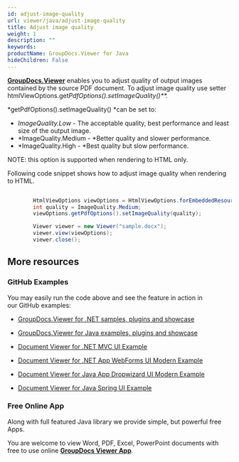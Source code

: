 ```yaml
---
id: adjust-image-quality
url: viewer/java/adjust-image-quality
title: Adjust image quality
weight: 1
description: ""
keywords: 
productName: GroupDocs.Viewer for Java
hideChildren: False
---
```

[**GroupDocs.Viewer**](https://products.groupdocs.com/viewer/java) enables you to adjust quality of output images contained by the source PDF document. To adjust image quality use setter htmlViewOptions.get*PdfOptions().setImageQuality()**.*

*getPdfOptions().setImageQuality() *can be set to:

*   *ImageQuality.Low -* The acceptable quality, best performance and least size of the output image.
*   *ImageQuality.Medium - *Better quality and slower performance.
*   *ImageQuality.High - *Best quality but slow performance.

NOTE: this option is supported when rendering to HTML only.

Following code snippet shows how to adjust image quality when rendering to HTML.

```csharp
        
        HtmlViewOptions viewOptions = HtmlViewOptions.forEmbeddedResources("page_{0}.html");
        int quality = ImageQuality.Medium;
        viewOptions.getPdfOptions().setImageQuality(quality);

        Viewer viewer = new Viewer("sample.docx");
        viewer.view(viewOptions);
        viewer.close();
```

## More resources

### GitHub Examples

You may easily run the code above and see the feature in action in our GitHub examples:

*   [GroupDocs.Viewer for .NET samples, plugins and showcase](https://github.com/groupdocs-viewer/GroupDocs.Viewer-for-.NET)
    
*   [GroupDocs.Viewer for Java examples, plugins and showcase](https://github.com/groupdocs-viewer/GroupDocs.Viewer-for-Java)
    
*   [Document Viewer for .NET MVC UI Example](https://github.com/groupdocs-viewer/GroupDocs.Viewer-for-.NET-MVC) 
    
*   [Document Viewer for .NET App WebForms UI Modern Example](https://github.com/groupdocs-viewer/GroupDocs.Viewer-for-.NET-WebForms)
    
*   [Document Viewer for Java App Dropwizard UI Modern Example](https://github.com/groupdocs-viewer/GroupDocs.Viewer-for-Java-Dropwizard)
    
*   [Document Viewer for Java Spring UI Example](https://github.com/groupdocs-viewer/GroupDocs.Viewer-for-Java-Spring)
    

### Free Online App

Along with full featured Java library we provide simple, but powerful free Apps.

You are welcome to view Word, PDF, Excel, PowerPoint documents with free to use online **[GroupDocs Viewer App](https://products.groupdocs.app/viewer)**.
